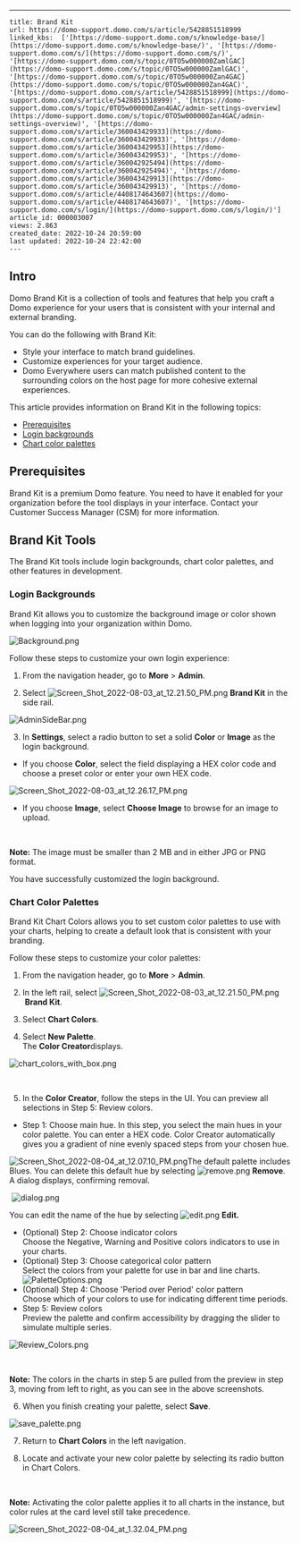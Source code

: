 ---
    title: Brand Kit
    url: https://domo-support.domo.com/s/article/5428851518999
    linked_kbs:  ['[https://domo-support.domo.com/s/knowledge-base/](https://domo-support.domo.com/s/knowledge-base/)', '[https://domo-support.domo.com/s/](https://domo-support.domo.com/s/)', '[https://domo-support.domo.com/s/topic/0TO5w000000ZamlGAC](https://domo-support.domo.com/s/topic/0TO5w000000ZamlGAC)', '[https://domo-support.domo.com/s/topic/0TO5w000000Zan4GAC](https://domo-support.domo.com/s/topic/0TO5w000000Zan4GAC)', '[https://domo-support.domo.com/s/article/5428851518999](https://domo-support.domo.com/s/article/5428851518999)', '[https://domo-support.domo.com/s/topic/0TO5w000000Zan4GAC/admin-settings-overview](https://domo-support.domo.com/s/topic/0TO5w000000Zan4GAC/admin-settings-overview)', '[https://domo-support.domo.com/s/article/360043429933](https://domo-support.domo.com/s/article/360043429933)', '[https://domo-support.domo.com/s/article/360043429953](https://domo-support.domo.com/s/article/360043429953)', '[https://domo-support.domo.com/s/article/360042925494](https://domo-support.domo.com/s/article/360042925494)', '[https://domo-support.domo.com/s/article/360043429913](https://domo-support.domo.com/s/article/360043429913)', '[https://domo-support.domo.com/s/article/4408174643607](https://domo-support.domo.com/s/article/4408174643607)', '[https://domo-support.domo.com/s/login/](https://domo-support.domo.com/s/login/)']
    article_id: 000003007
    views: 2.863
    created_date: 2022-10-24 20:59:00
    last updated: 2022-10-24 22:42:00
    ---



Intro
-----


Domo Brand Kit is a collection of tools and features that help you craft a Domo experience for your users that is consistent with your internal and external branding.


You can do the following with Brand Kit:


* Style your interface to match brand guidelines​.
* Customize experiences for your target audience.
* Domo Everywhere users can match published content to the surrounding colors on the host page for more cohesive external experiences​.


This article provides information on Brand Kit in the following topics:

* [Prerequisites](#pre-reqs)
* [Login backgrounds](#login)
* [Chart color palettes](#chart_colors)


Prerequisites
-------------


Brand Kit is a premium Domo feature. You need to have it enabled for your organization before the tool displays in your interface. Contact your Customer Success Manager (CSM) for more information.


Brand Kit Tools
---------------


The Brand Kit tools include login backgrounds, chart color palettes, and other features in development.


### Login Backgrounds


Brand Kit allows you to customize the background image or color shown when logging into your organization within Domo.


![Background.png](Background.png)


Follow these steps to customize your own login experience:


1. From the navigation header, go to **More** > **Admin**.


2. Select ![Screen_Shot_2022-08-03_at_12.21.50_PM.png](Screen_Shot_2022-08-03_at_12.21.50_PM.png) **Brand Kit** in the side rail.


![AdminSideBar.png](AdminSideBar.png)


3. In **Settings**, select a radio button to set a solid **Color** or **Image** as the login background.


* If you choose **Color**, select the field displaying a HEX color code and choose a preset color or enter your own HEX code.

 ![Screen_Shot_2022-08-03_at_12.26.17_PM.png](Screen_Shot_2022-08-03_at_12.26.17_PM.png)
* If you choose **Image**, select **Choose Image** to browse for an image to upload.
  




 

**Note:** The image must be smaller than 2 MB and in either JPG or PNG format.


You have successfully customized the login background.


### Chart Color Palettes


Brand Kit Chart Colors allows you to set custom color palettes to use with your charts, helping to create a default look that is consistent with your branding.


Follow these steps to customize your color palettes:


1. From the navigation header, go to **More** > **Admin**.


2. In the left rail, select ![Screen_Shot_2022-08-03_at_12.21.50_PM.png](Screen_Shot_2022-08-03_at_12.21.50_PM.png) **Brand Kit**.


3. Select **Chart Colors**.


4. Select **New Palette**.  
The **Color Creator**displays.


![chart_colors_with_box.png](chart_colors_with_box.png)


 


5. In the **Color Creator**, follow the steps in the UI. You can preview all selections in Step 5: Review colors.


* Step 1: Choose main hue.
 In this step, you select the main hues in your color palette. You can enter a HEX code. Color Creator automatically gives you a gradient of nine evenly spaced steps from your chosen hue.


![Screen_Shot_2022-08-04_at_12.07.10_PM.png](Screen_Shot_2022-08-04_at_12.07.10_PM.png)The default palette includes Blues. You can delete this default hue by selecting ![remove.png](remove.png) **Remove**. A dialog displays, confirming removal.


 ![dialog.png](dialog.png)


You can edit the name of the hue by selecting ![edit.png](edit.png) **Edit.**
* (Optional) Step 2: Choose indicator colors  
 Choose the Negative, Warning and Positive colors indicators to use in your charts.
* (Optional) Step 3: Choose categorical color pattern  
 Select the colors from your palette for use in bar and line charts.  
 ![PaletteOptions.png](PaletteOptions.png)
* (Optional) Step 4: Choose 'Period over Period' color pattern  
 Choose which of your colors to use for indicating different time periods.
* Step 5: Review colors  
 Preview the palette and confirm accessibility by dragging the slider to simulate multiple series.  
   
 ![Review_Colors.png](Review_Colors.png)
 




 

**Note:** The colors in the charts in step 5 are pulled from the preview in step 3, moving from left to right, as you can see in the above screenshots.


6. When you finish creating your palette, select **Save**.


![save_palette.png](save_palette.png)


7. Return to **Chart Colors** in the left navigation.


8. Locate and activate your new color palette by selecting its radio button in Chart Colors.




 

**Note:** Activating the color palette applies it to all charts in the instance, but color rules at the card level still take precedence.



  
![Screen_Shot_2022-08-04_at_1.32.04_PM.png](Screen_Shot_2022-08-04_at_1.32.04_PM.png)

